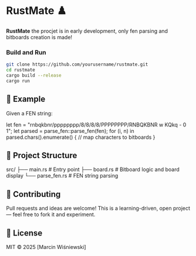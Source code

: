 # RustMate ♟️

**RustMate** the procjet is in early development, only fen parsing and bitboards creation is made!


### Build and Run

```bash
git clone https://github.com/yourusername/rustmate.git
cd rustmate
cargo build --release
cargo run
```
## 📄 Example

Given a FEN string:

let fen = "rnbqkbnr/pppppppp/8/8/8/8/PPPPPPPP/RNBQKBNR w KQkq - 0 1";
let parsed = parse_fen::parse_fen(fen);
for (i, n) in parsed.chars().enumerate() {
    // map characters to bitboards
}

## 🧱 Project Structure

src/
├── main.rs          # Entry point
├── board.rs         # Bitboard logic and board display
└── parse_fen.rs     # FEN string parsing

## 🤝 Contributing

Pull requests and ideas are welcome! This is a learning-driven, open project — feel free to fork it and experiment.
## 📝 License

MIT © 2025 [Marcin Wiśniewski]
